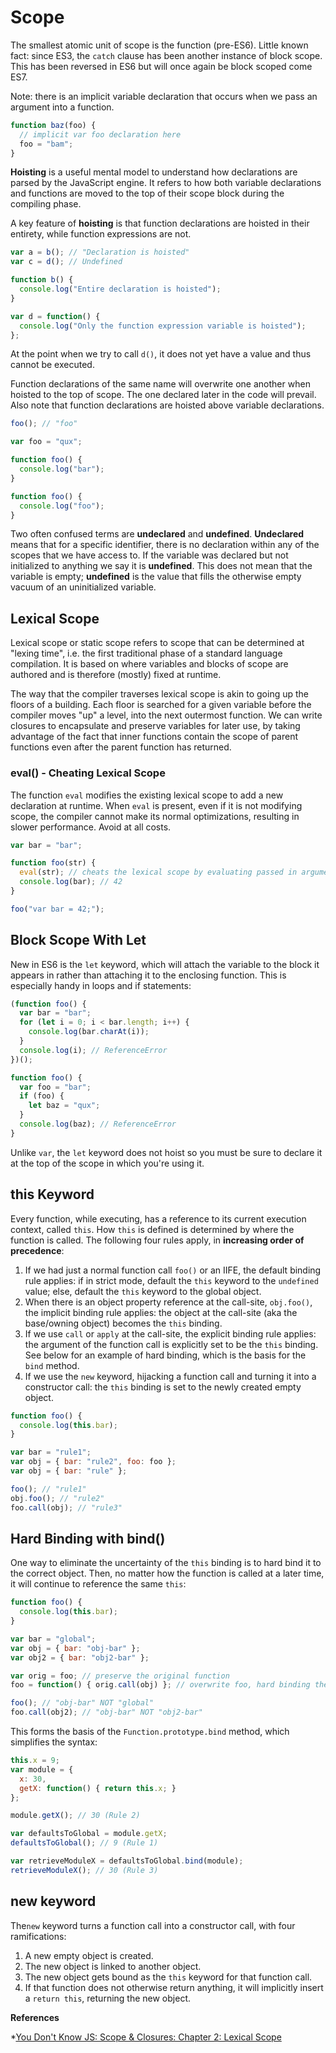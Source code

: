 # Scope

The smallest atomic unit of scope is the function (pre-ES6). Little known fact: since ES3, the `catch` clause has been another instance of block scope. This has been reversed in ES6 but will once again be block scoped come ES7.

Note: there is an implicit variable declaration that occurs when we pass an argument into a function.

```javascript
function baz(foo) {
  // implicit var foo declaration here
  foo = "bam";
}
```

**Hoisting** is a useful mental model to understand how declarations are parsed by the JavaScript engine. It refers to how both variable declarations and functions are moved to the top of their scope block during the compiling phase.

A key feature of **hoisting** is that function declarations are hoisted in their entirety, while function expressions are not.

```javascript
var a = b(); // "Declaration is hoisted"
var c = d(); // Undefined

function b() {
  console.log("Entire declaration is hoisted");
}

var d = function() {
  console.log("Only the function expression variable is hoisted");
};

```

At the point when we try to call `d()`, it does not yet have a value and thus cannot be executed.

Function declarations of the same name will overwrite one another when hoisted to the top of scope. The one declared later in the code will prevail. Also note that function declarations are hoisted above variable declarations.

```javascript
foo(); // "foo"

var foo = "qux";

function foo() {
  console.log("bar");
}

function foo() {
  console.log("foo");
}
```

Two often confused terms are **undeclared** and **undefined**. **Undeclared** means that for a specific identifier, there is no declaration within any of the scopes that we have access to. If the variable was declared but not initialized to anything we say it is **undefined**. This does not mean that the variable is empty; **undefined** is the value that fills the otherwise empty vacuum of an uninitialized variable.

## Lexical Scope

Lexical scope or static scope refers to scope that can be determined at "lexing time", i.e. the first traditional phase of a standard language compilation. It is based on where variables and blocks of scope are authored and is therefore (mostly) fixed at runtime.

The way that the compiler traverses lexical scope is akin to going up the floors of a building. Each floor is searched for a given variable before the compiler moves "up" a level, into the next outermost function. We can write closures to encapsulate and preserve variables for later use, by taking advantage of the fact that inner functions contain the scope of parent functions even after the parent function has returned.

### eval() - Cheating Lexical Scope

The function `eval` modifies the existing lexical scope to add a new declaration at runtime. When `eval` is present, even if it is not modifying scope, the compiler cannot make its normal optimizations, resulting in slower performance. Avoid at all costs.

```javascript
var bar = "bar";

function foo(str) {
  eval(str); // cheats the lexical scope by evaluating passed in argument
  console.log(bar); // 42
}

foo("var bar = 42;");

```

## Block Scope With Let

New in ES6 is the `let` keyword, which will attach the variable to the block it appears in rather than attaching it to the enclosing function. This is especially handy in loops and if statements:

```javascript
(function foo() {
  var bar = "bar";
  for (let i = 0; i < bar.length; i++) {
    console.log(bar.charAt(i));
  }
  console.log(i); // ReferenceError
})();
```

```javascript
function foo() {
  var foo = "bar";
  if (foo) {
    let baz = "qux";
  }
  console.log(baz); // ReferenceError
}
```

Unlike `var`, the `let` keyword does not hoist so you must be sure to declare it at the top of the scope in which you're using it.

## this Keyword

Every function, while executing, has a reference to its current execution context, called `this`. How `this` is defined is determined by where the function is called. The following four rules apply, in **increasing order of precedence**:

1. If we had just a normal function call `foo()` or an IIFE, the default binding rule applies: if in strict mode, default the `this` keyword to the `undefined` value; else, default the `this` keyword to the global object.
1. When there is an object property reference at the call-site, `obj.foo()`, the implicit binding rule applies: the object at the call-site (aka the base/owning object) becomes the `this` binding.
1. If we use `call` or `apply` at the call-site, the explicit binding rule applies: the argument of the function call is explicitly set to be the `this` binding. See below for an example of hard binding, which is the basis for the `bind` method.
1. If we use the `new` keyword, hijacking a function call and turning it into a constructor call: the `this` binding is set to the newly created empty object.

```javascript
function foo() {
  console.log(this.bar);
}

var bar = "rule1";
var obj = { bar: "rule2", foo: foo };
var obj = { bar: "rule" };

foo(); // "rule1"
obj.foo(); // "rule2"
foo.call(obj); // "rule3"
```

## Hard Binding with bind()

One way to eliminate the uncertainty of the `this` binding is to hard bind it to the correct object. Then, no matter how the function is called at a later time, it will continue to reference the same `this`:

```javascript
function foo() {
  console.log(this.bar);
}

var bar = "global";
var obj = { bar: "obj-bar" };
var obj2 = { bar: "obj2-bar" };

var orig = foo; // preserve the original function
foo = function() { orig.call(obj) }; // overwrite foo, hard binding the this keyword permanently to obj

foo(); // "obj-bar" NOT "global"
foo.call(obj2); // "obj-bar" NOT "obj2-bar"
```

This forms the basis of the `Function.prototype.bind` method, which simplifies the syntax:

```javascript
this.x = 9;
var module = {
  x: 30,
  getX: function() { return this.x; }
};

module.getX(); // 30 (Rule 2)

var defaultsToGlobal = module.getX;
defaultsToGlobal(); // 9 (Rule 1)

var retrieveModuleX = defaultsToGlobal.bind(module);
retrieveModuleX(); // 30 (Rule 3)
```

## new keyword

The`new` keyword turns a function call into a constructor call, with four ramifications:

1. A new empty object is created.
1. The new object is linked to another object.
1. The new object gets bound as the `this` keyword for that function call.
1. If that function does not otherwise return anything, it will implicitly insert a `return this`, returning the new object.

**References**

  *[You Don't Know JS: Scope & Closures: Chapter 2: Lexical Scope](/https://github.com/getify/You-Dont-Know-JS/blob/master/scope%20%26%20closures/ch2.md)
